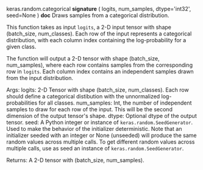 keras.random.categorical
__signature__
(
  logits,
  num_samples,
  dtype='int32',
  seed=None
)
__doc__
Draws samples from a categorical distribution.

This function takes as input `logits`, a 2-D input tensor with shape
(batch_size, num_classes). Each row of the input represents a categorical
distribution, with each column index containing the log-probability for a
given class.

The function will output a 2-D tensor with shape (batch_size, num_samples),
where each row contains samples from the corresponding row in `logits`.
Each column index contains an independent samples drawn from the input
distribution.

Args:
    logits: 2-D Tensor with shape (batch_size, num_classes). Each row
        should define a categorical distibution with the unnormalized
        log-probabilities for all classes.
    num_samples: Int, the number of independent samples to draw for each
        row of the input. This will be the second dimension of the output
        tensor's shape.
    dtype: Optional dtype of the output tensor.
    seed: A Python integer or instance of
        `keras.random.SeedGenerator`.
        Used to make the behavior of the initializer
        deterministic. Note that an initializer seeded with an integer
        or None (unseeded) will produce the same random values
        across multiple calls. To get different random values
        across multiple calls, use as seed an instance
        of `keras.random.SeedGenerator`.

Returns:
    A 2-D tensor with (batch_size, num_samples).
